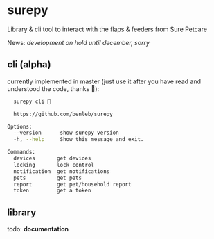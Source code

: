 # surepy

Library & cli tool to interact with the flaps & feeders from Sure Petcare

News: *development on hold until december, sorry*

## cli (alpha)

currently implemented in master (just use it after you have read and understood the code, thanks 🐾):

```bash
  surepy cli 🐾

  https://github.com/benleb/surepy

Options:
  --version      show surepy version
  -h, --help     Show this message and exit.

Commands:
  devices       get devices
  locking       lock control
  notification  get notifications
  pets          get pets
  report        get pet/household report
  token         get a token
```

## library

todo: **documentation**
